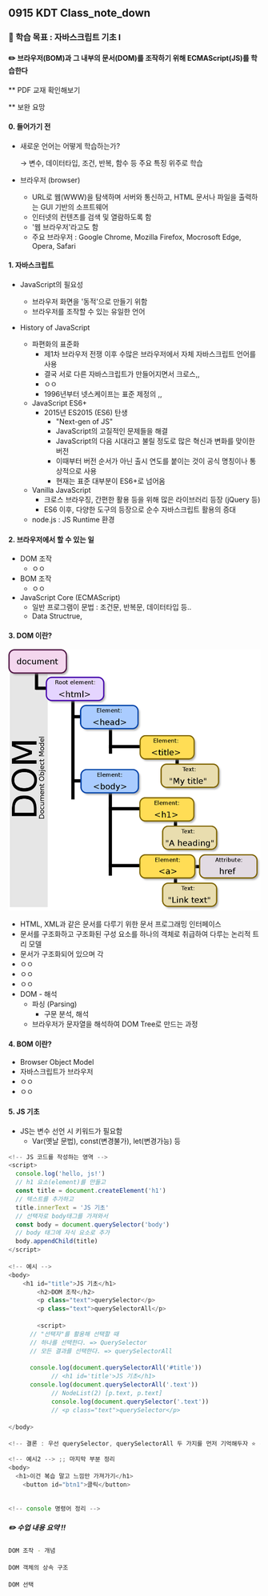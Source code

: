 ## 0915 KDT Class_note_down

### 🎯 학습 목표 : 자바스크립트 기초 I

#### ✏️ 브라우저(BOM)과 그 내부의 문서(DOM)를 조작하기 위해 ECMAScript(JS)를 학습한다



** PDF 교재 확인해보기 

** 보완 요망



#### 0. 들어가기 전

- 새로운 언어는 어떻게 학습하는가?

  → 변수, 데이터타입, 조건, 반복, 함수 등 주요 특징 위주로 학습

- 브라우저 (browser)

  - URL로 웹(WWW)을 탐색하며 서버와 통신하고, HTML 문서나 파일을 출력하는 GUI 기반의 소프트웨어
  - 인터넷의 컨텐츠를 검색 및 열람하도록 함
  - '웹 브라우저'라고도 함
  - 주요 브라우저 : Google Chrome, Mozilla Firefox, Mocrosoft Edge, Opera, Safari

  

#### 1. 자바스크립트

- JavaScript의 필요성
  - 브라우저 화면을 '동적'으로 만들기 위함
  - 브라우저를 조작할 수 있는 유일한 언어

- History of JavaScript
  - 파편화의 표준화
    - 제1차 브라우저 전쟁 이후 수많은 브라우저에서 자체 자바스크립트 언어를 사용
    - 결국 서로 다른 자바스크립트가 만들어지면서 크로스,,
    - ㅇㅇ
    - 1996년부터 넷스케이프는 표준 제정의 ,,
  - JavaScript ES6+
    - 2015년 ES2015 (ES6) 탄생
      - "Next-gen of JS"
      - JavaScript의 고질적인 문제들을 해결
      - JavaScript의 다음 시대라고 불릴 정도로 많은 혁신과 변화를 맞이한 버전
      - 이때부터 버전 순서가 아닌 출시 연도를 붙이는 것이 공식 명칭이나 통상적으로 사용
      - 현재는 표준 대부분이 ES6+로 넘어옴
  - Vanilla JavaScript
    - 크로스 브라우징, 간편한 활용 등을 위해 많은 라이브러리 등장 (jQuery 등)
    - ES6 이후, 다양한 도구의 등장으로 순수 자바스크립트 활용의 증대
  - node.js : JS Runtime 환경



#### 2. 브라우저에서 할 수 있는 일

- DOM 조작
  - ㅇㅇ
- BOM 조작
  - ㅇㅇ
- JavaScript Core (ECMAScript)
  - 일반 프로그램이 문법 : 조건문, 반복문, 데이터타입 등..
  - Data Structrue,



#### 3. DOM 이란?

![0915](220915.assets/0915.png)

- HTML, XML과 같은 문서를 다루기 위한 문서 프로그래밍 인터페이스
- 문서를 구조화하고 구조화된 구성 요소를 하나의 객체로 취급하여 다루는 논리적 트리 모델
- 문서가 구조화되어 있으며 각
- ㅇㅇ
- ㅇㅇ
- ㅇㅇ
- DOM - 해석
  - 파싱 (Parsing)
    - 구문 분석, 해석
  - 브라우저가 문자열을 해석하여 DOM Tree로 만드는 과정



#### 4. BOM 이란?

- Browser Object Model
- 자바스크립트가 브라우저
- ㅇㅇ
- ㅇㅇ



#### 5. JS 기초

- JS는 변수 선언 시 키워드가 필요함
  - Var(옛날 문법), const(변경불가), let(변경가능) 등

```javascript
<!-- JS 코드를 작성하는 영역 -->
<script>
  console.log('hello, js!')
  // h1 요소(element)를 만들고
  const title = document.createElement('h1')
  // 텍스트를 추가하고
  title.innerText = 'JS 기초'
  // 선택자로 body태그를 가져와서
  const body = document.querySelector('body')
  // body 태그에 자식 요소로 추가
  body.appendChild(title)
</script>

<!-- 예시 -->
<body>
    <h1 id="title">JS 기초</h1>
		<h2>DOM 조작</h2>
		<p class="text">querySelector</p>
		<p class="text">querySelectorAll</p>

		<script>
      // "선택자"를 활용해 선택할 때
      // 하나를 선택한다. => QuerySelector
      // 모든 결과를 선택한다. => querySelectorAll
      
      console.log(document.querySelectorAll('#title'))
			// <h1 id='title'>JS 기초</h1>
      console.log(document.querySelectorAll('.text'))
			// NodeList(2) [p.text, p.text]
			console.log(document.querySelector('.text'))
			// <p class="text">querySelector</p>

</body>

<!-- 결론 : 우선 querySelector, querySelectorAll 두 가지를 먼저 기억해두자 ⭐️ -->
```

```javascript
<!-- 예시2 --> ;; 마지막 부분 정리
<body>
  <h1>이건 복습 말고 느낌만 가져가기</h1>
	<button id="btn1">클릭</button>
	
```



```javascript
<!-- console 명령어 정리 -->

```



##### ✏️ 수업 내용 요약 !!

```bash
DOM 조작 - 개념

DOM 객체의 상속 구조

DOM 선택
```

